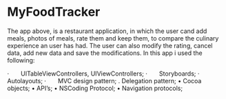 # MyFoodTracker
The app above, is a restaurant application, in which the user cand add meals, photos of meals, rate them and keep them, 
to compare the culinary experience an user has had. The user can also modify the rating, cancel data, add new data and save 
the modifications. 
In this app i used the following:

·       UITableViewControllers, UIViewControllers;
·       Storyboards;
·       Autolayouts;
·       MVC design pattern;
.       Delegation pattern;
•	      Cocoa objects;
•	      API’s;
•	      NSCoding Protocol;
•	      Navigation protocols;
